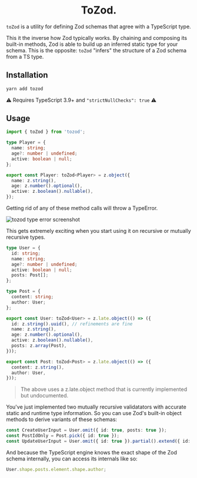 <h1 align="center">ToZod.</h1>

`toZod` is a utility for defining Zod schemas that agree with a TypeScript type.

This it the inverse how Zod typically works. By chaining and composing its built-in methods, Zod is able to build up an inferred static type for your schema. This is the opposite: `toZod` "infers" the structure of a Zod schema from a TS type.

## Installation

```ts
yarn add tozod
```

⚠ Requires TypeScript 3.9+ and `"strictNullChecks": true` ⚠

## Usage

```ts
import { toZod } from 'tozod';

type Player = {
  name: string;
  age?: number | undefined;
  active: boolean | null;
};

export const Player: toZod<Player> = z.object({
  name: z.string(),
  age: z.number().optional(),
  active: z.boolean().nullable(),
});
```

Getting rid of any of these method calls will throw a TypeError.

![tozod type error screenshot](https://i.imgur.com/XWdXWRw.png)

This gets extremely exciting when you start using it on recursive or mutually recursive types.

```ts
type User = {
  id: string;
  name: string;
  age?: number | undefined;
  active: boolean | null;
  posts: Post[];
};

type Post = {
  content: string;
  author: User;
};

export const User: toZod<User> = z.late.object(() => ({
  id: z.string().uuid(), // refinements are fine
  name: z.string(),
  age: z.number().optional(),
  active: z.boolean().nullable(),
  posts: z.array(Post),
}));

export const Post: toZod<Post> = z.late.object(() => ({
  content: z.string(),
  author: User,
}));
```

> The above uses a z.late.object method that is currently implemented but undocumented.

You've just implemented two mutually recursive validatators with accurate static and runtime type information. So you can use Zod's built-in object methods to derive variants of these schemas:

```ts
const CreateUserInput = User.omit({ id: true, posts: true });
const PostIdOnly = Post.pick({ id: true });
const UpdateUserInput = User.omit({ id: true }).partial().extend({ id: z.string()u });
```

And because the TypeScript engine knows the exact shape of the Zod schema internally, you can access its internals like so:

```ts
User.shape.posts.element.shape.author;
```

<!-- As far as I know this is the first time any validation library has supported a recursive object schema that still gives you access to all the methods you'd want. -->
